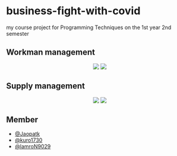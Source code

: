 # business-fight-with-covid

my course project for Programming Techniques on the 1st year 2nd semester

## Workman management
<div align="center">
  <img src="https://user-images.githubusercontent.com/57668330/151845333-948d2115-35e3-4ca8-a42e-fdedcd72c7a2.JPG">
  <img src="https://user-images.githubusercontent.com/57668330/151845485-448fa388-c87b-4203-ab11-1c10b8d54448.JPG">
</div>

## Supply management
<div align="center">
  <img src="https://user-images.githubusercontent.com/57668330/151846104-bc1036a0-0dba-49de-a197-8cc07d1d6c6e.JPG">
  <img src="https://user-images.githubusercontent.com/57668330/151846118-987d2640-439a-4ae3-8048-3462ba6ca063.JPG">
</div>

## Member
- [@Jaopatk](https://github.com/Jaopatk)
- [@kuro1730](https://github.com/kuro1730)
- [@lamroN9029](https://github.com/lamroN9029)
